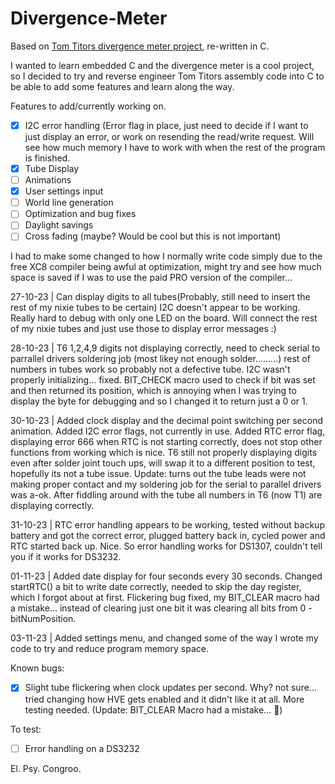 # Divergence-Meter
Based on [Tom Titors divergence meter project](http://brotoro.com/dm/index.html), re-written in C.                                                

I wanted to learn embedded C and the divergence meter is a cool project, so I decided to try and reverse engineer Tom Titors assembly code into C to be able to add some features and learn along the way.

Features to add/currently working on.

- [X] I2C error handling (Error flag in place, just need to decide if I want to just display an error, or work on resending the read/write request. Will see how much memory I have to work with when the rest of the program is finished.
- [X] Tube Display
- [ ] Animations
- [X] User settings input
- [ ] World line generation
- [ ] Optimization and bug fixes
- [ ] Daylight savings
- [ ] Cross fading (maybe? Would be cool but this is not important)

I had to make some changed to how I normally write code simply due to the free XC8 compiler being awful at optimization, might try and see how much space is saved if I was to use the paid PRO version of the compiler... 

27-10-23 | 
  Can display digits to all tubes(Probably, still need to insert the rest of my nixie tubes to be certain)
  I2C doesn't appear to be working. Really hard to debug with only one LED on the board. Will connect the rest of my nixie tubes and just use those to display error messages :)

28-10-23 |
  T6 1,2,4,9 digits not displaying correctly, need to check serial to parrallel drivers soldering job (most likey not enough solder.........) rest of numbers in tubes work so probably not a defective tube. I2C wasn't properly initializing... fixed. BIT_CHECK macro used to check if bit was set and then returned its position, which is annoying when I was trying to display the byte for debugging and so I changed it to return just a 0 or 1.

30-10-23 |
  Added clock display and the decimal point switching per second animation. Added I2C error flags, not currently in use. Added RTC error flag, displaying error 666 when RTC is not starting correctly, does not stop other functions from working which is nice.
  T6 still not properly displaying digits even after solder joint touch ups, will swap it to a different position to test, hopefully its not a tube issue.
  Update: turns out the tube leads were not making proper contact and my soldering job for the serial to parallel drivers was a-ok. After fiddling around with the tube all numbers in T6 (now T1) are displaying correctly.

31-10-23 |
  RTC error handling appears to be working, tested without backup battery and got the correct error, plugged battery back in, cycled power and RTC started back up. Nice. So error handling works for DS1307, couldn't tell you if it works for DS3232.

01-11-23 |
  Added date display for four seconds every 30 seconds. Changed startRTC() a bit to write date correctly, needed to skip the day register, which I forgot about at first.
  Flickering bug fixed, my BIT_CLEAR macro had a mistake... instead of clearing just one bit it was clearing all bits from 0 - bitNumPosition. 

03-11-23 |
  Added settings menu, and changed some of the way I wrote my code to try and reduce program memory space.
  
Known bugs:
- [X] Slight tube flickering when clock updates per second. Why? not sure... tried changing how HVE gets enabled and it didn't like it at all. More testing needed. (Update: BIT_CLEAR Macro had a mistake... 🤦)

To test:
- [ ] Error handling on a DS3232

El. Psy. Congroo.
